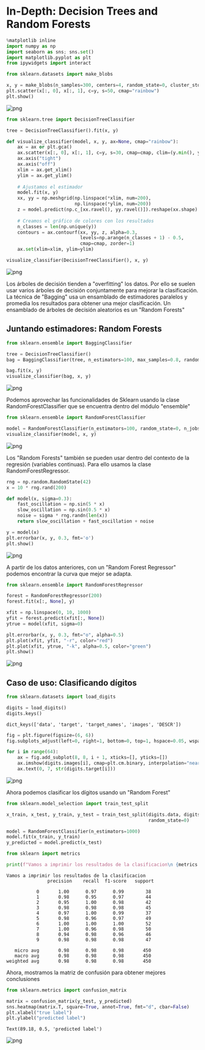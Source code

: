 
# In-Depth: Decision Trees and Random Forests


```python
%matplotlib inline
import numpy as np
import seaborn as sns; sns.set()
import matplotlib.pyplot as plt
from ipywidgets import interact

```


```python
from sklearn.datasets import make_blobs

x, y = make_blobs(n_samples=300, centers=4, random_state=0, cluster_std=1.0)
plt.scatter(x[:, 0], x[:, 1], c=y, s=50, cmap="rainbow")
plt.show()
```


![png](images/output_2_0.png)



```python
from sklearn.tree import DecisionTreeClassifier

tree = DecisionTreeClassifier().fit(x, y)
```


```python
def visualize_classifier(model, x, y, ax=None, cmap="rainbow"):
    ax = ax or plt.gca()
    ax.scatter(x[:, 0], x[:, 1], c=y, s=30, cmap=cmap, clim=(y.min(), y.max()), zorder=3)
    ax.axis("tight")
    ax.axis("off")
    xlim = ax.get_xlim()
    ylim = ax.get_ylim()
    
    # Ajustamos el estimador
    model.fit(x, y)
    xx, yy = np.meshgrid(np.linspace(*xlim, num=200), 
                         np.linspace(*ylim, num=200))
    z = model.predict(np.c_[xx.ravel(), yy.ravel()]).reshape(xx.shape)
    
    # Creamos el gráfico de colores con los resultados
    n_classes = len(np.unique(y))
    contours = ax.contourf(xx, yy, z, alpha=0.3, 
                           levels=np.arange(n_classes + 1) - 0.5,
                           cmap=cmap, zorder=1)
    ax.set(xlim=xlim, ylim=ylim)
```


```python
visualize_classifier(DecisionTreeClassifier(), x, y)
```


![png](images/output_5_0.png)


Los árboles de decisión tienden a "overfitting" los datos. Por ello se suelen usar varios árboles
de decisión conjuntamente para mejorar la clasificación.
La técnica de "Bagging" usa un ensamblado de estimadores paralelos y promedia los resultados para obtener
una mejor clasificación. Un ensamblado de árboles de decisión aleatorios es un "Random Forests"

## Juntando estimadores: Random Forests


```python
from sklearn.ensemble import BaggingClassifier

tree = DecisionTreeClassifier()
bag = BaggingClassifier(tree, n_estimators=100, max_samples=0.8, random_state=1)

bag.fit(x, y)
visualize_classifier(bag, x, y)
```


![png](images/output_8_0.png)


Podemos aprovechar las funcionalidades de Sklearn usando la clase RandomForestClassifier 
que se encuentra dentro del módulo "ensemble"


```python
from sklearn.ensemble import RandomForestClassifier

model = RandomForestClassifier(n_estimators=100, random_state=0, n_jobs=50)
visualize_classifier(model, x, y)
```


![png](output_10_0.png)


Los "Random Forests" también se pueden usar dentro del contexto de la regresión (variables continuas). 
Para ello usamos la clase RandomForestRegressor.


```python
rng = np.random.RandomState(42)
x = 10 * rng.rand(200)

def model(x, sigma=0.3):
    fast_oscillation = np.sin(5 * x)
    slow_oscillation = np.sin(0.5 * x)
    noise = sigma * rng.randn(len(x))
    return slow_oscillation + fast_oscillation + noise

y = model(x)
plt.errorbar(x, y, 0.3, fmt='o')
plt.show()
```


![png](images/output_12_0.png)


A partir de los datos anteriores, con un "Random Forest Regressor" podemos encontrar la curva que mejor se adapta.


```python
from sklearn.ensemble import RandomForestRegressor

forest = RandomForestRegressor(200)
forest.fit(x[:, None], y)

xfit = np.linspace(0, 10, 1000)
yfit = forest.predict(xfit[:, None])
ytrue = model(xfit, sigma=0)

plt.errorbar(x, y, 0.3, fmt="o", alpha=0.5)
plt.plot(xfit, yfit, "-r", color="red")
plt.plot(xfit, ytrue, "-k", alpha=0.5, color="green")
plt.show()
```


![png](images/output_14_0.png)


## Caso de uso: Clasificando dígitos


```python
from sklearn.datasets import load_digits

digits = load_digits()
digits.keys()
```




    dict_keys(['data', 'target', 'target_names', 'images', 'DESCR'])




```python
fig = plt.figure(figsize=(6, 6))
fig.subplots_adjust(left=0, right=1, bottom=0, top=1, hspace=0.05, wspace=0.05)

for i in range(64):
    ax = fig.add_subplot(8, 8, i + 1, xticks=[], yticks=[])
    ax.imshow(digits.images[i], cmap=plt.cm.binary, interpolation="nearest")
    ax.text(0, 7, str(digits.target[i]))
```


![png](images/output_17_0.png)


Ahora podemos clasificar los dígitos usando un "Random Forest"


```python
from sklearn.model_selection import train_test_split

x_train, x_test, y_train, y_test = train_test_split(digits.data, digits.target,
                                                    random_state=0)

model = RandomForestClassifier(n_estimators=1000)
model.fit(x_train, y_train)
y_predicted = model.predict(x_test)
```


```python
from sklearn import metrics

print(f"Vamos a imprimir los resultados de la clasificacion\n {metrics.classification_report(y_predicted, y_test)}")
```

    Vamos a imprimir los resultados de la clasificacion
                   precision    recall  f1-score   support
    
               0       1.00      0.97      0.99        38
               1       0.98      0.95      0.97        44
               2       0.95      1.00      0.98        42
               3       0.98      0.98      0.98        45
               4       0.97      1.00      0.99        37
               5       0.98      0.96      0.97        49
               6       1.00      1.00      1.00        52
               7       1.00      0.96      0.98        50
               8       0.94      0.98      0.96        46
               9       0.98      0.98      0.98        47
    
       micro avg       0.98      0.98      0.98       450
       macro avg       0.98      0.98      0.98       450
    weighted avg       0.98      0.98      0.98       450
    


Ahora, mostramos la matriz de confusión para obtener mejores conclusiones


```python
from sklearn.metrics import confusion_matrix

matrix = confusion_matrix(y_test, y_predicted)
sns.heatmap(matrix.T, square=True, annot=True, fmt="d", cbar=False)
plt.xlabel("true label")
plt.ylabel("predicted label")
```




    Text(89.18, 0.5, 'predicted label')




![png](images/output_22_1.png)



```python

```
